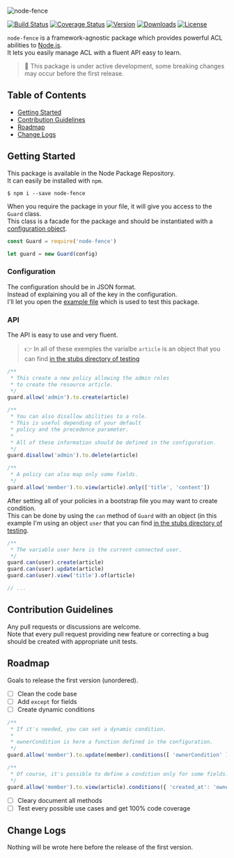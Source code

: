 ![node-fence](https://cloud.githubusercontent.com/assets/2793951/18944300/f16230ca-8624-11e6-909a-46411104d7f3.png)

[![Build Status](https://img.shields.io/travis/RomainLanz/node-fence/master.svg?style=flat-square)](https://travis-ci.org/RomainLanz/node-fence)
[![Coverage Status](https://img.shields.io/coveralls/RomainLanz/node-fence/master.svg?style=flat-square)](https://coveralls.io/github/RomainLanz/node-fence?branch=master)
[![Version](https://img.shields.io/npm/v/node-fence.svg?style=flat-square)](https://www.npmjs.com/package/node-fence)
[![Downloads](https://img.shields.io/npm/dt/node-fence.svg?style=flat-square)](https://www.npmjs.com/package/node-fence)
[![License](https://img.shields.io/npm/l/node-fence.svg?style=flat-square)](https://opensource.org/licenses/MIT)

`node-fence` is a framework-agnostic package which provides powerful ACL abilities to [Node.js](https://nodejs.org).<br>
It lets you easily manage ACL with a fluent API easy to learn.

> :pray: This package is under active development, some breaking changes may occur before the first release.

## Table of Contents

 * [Getting Started](#getting-started)
 * [Contribution Guidelines](#contribution-guidelines)
 * [Roadmap](#roadmap)
 * [Change Logs](#change-logs)

## Getting Started

This package is available in the Node Package Repository.<br>
It can easily be installed with `npm`.

```shell
$ npm i --save node-fence
```

When you require the package in your file, it will give you access to the `Guard` class.<br>
This class is a facade for the package and should be instantiated with a [configuration object](#configuration).

```javascript
const Guard = require('node-fence')

let guard = new Guard(config)
```

### Configuration

The configuration should be in JSON format.<br>
Instead of explaining you all of the key in the configuration.<br>
I'll let you open the [example file](https://github.com/RomainLanz/node-fence/blob/master/tests/stubs/config.js) which is used to test this package.

### API

The API is easy to use and very fluent.<br>

> :point_right: In all of these exemples the varialbe `article` is an object that you can find [in the stubs directory of testing](https://github.com/RomainLanz/node-fence/blob/master/tests/stubs/article.js)

```javascript
/**
 * This create a new policy allowing the admin roles
 * to create the resource article.
 */
guard.allow('admin').to.create(article)

/**
 * You can also disallow abilities to a role.
 * This is useful depending of your default
 * policy and the precedence parameter.
 *
 * All of these information should be defined in the configuration.
 */
guard.disallow('admin').to.delete(article)

/**
 * A policy can also map only some fields.
 */
guard.allow('member').to.view(article).only(['title', 'content'])
```

After setting all of your policies in a bootstrap file you may want to create condition.<br>
This can be done by using the `can` method of `Guard` with an object (in this example I'm using an object `user` that you can find [in the stubs directory of testing](https://github.com/RomainLanz/node-fence/blob/master/tests/stubs/user.js).

```javascript
/**
 * The variable user here is the current connected user.
 */
guard.can(user).create(article)
guard.can(user).update(article)
guard.can(user).view('title').of(article)

// ...
```

## Contribution Guidelines

Any pull requests or discussions are welcome.<br>
Note that every pull request providing new feature or correcting a bug should be created with appropriate unit tests.

## Roadmap

Goals to release the first version (unordered).

 - [ ] Clean the code base
 - [ ] Add `except` for fields
 - [ ] Create dynamic conditions
```javascript
/**
 * If it's needed, you can set a dynamic condition.
 *
 * ownerCondition is here a function defined in the configuration.
 */
guard.allow('member').to.update(member).conditions([ 'ownerCondition' ])

/**
 * Of course, it's possible to define a condition only for some fields.
 */
guard.allow('member').to.view(article).conditions({ 'created_at': 'ownerCondition' })
```
 - [ ] Cleary document all methods
 - [ ] Test every possible use cases and get 100% code coverage

## Change Logs

Nothing will be wrote here before the release of the first version.
